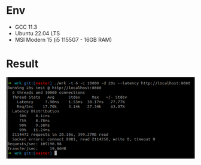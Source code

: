 # Env

- GCC 11.3
- Ubuntu 22.04 LTS
- MSI Modern 15 (i5 1155G7 - 16GB RAM)

# Result

![Tested result](./screenshot.png "Benchmarked with WRK")
